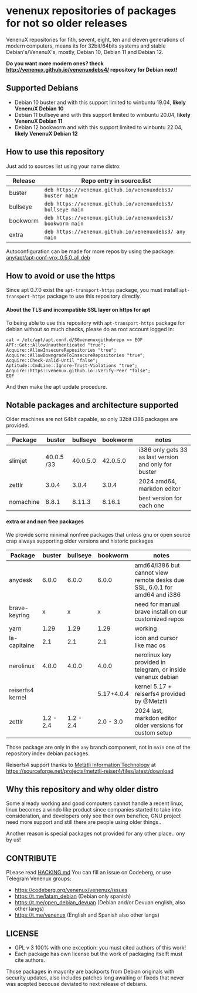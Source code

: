 # venenux repositories of packages for not so older releases

VenenuX repositories for fith, sevent, eight, ten and eleven generations of modern computers, means 
its for 32bit/64bits systems and stable Debian's/VenenuX's, mostly, Debian 10, Debian 11 and Debian 12.

**Do you want more modern ones? theck http://venenux.github.io/venenuxdebs4/ repository for Debian next!**

## Supported Debians

* Debian 10 buster and with this support limited to winbuntu 19.04, **likely VenenuX Debian 10**
* Debian 11 bullseye and with this support limited to winbuntu 20.04, **likely VenenuX Debian 11**
* Debian 12 bookworm and with this support limited to winbuntu 22.04, **likely VenenuX Debian 12**

## How to use this repository

Just add to sources list using your name distro:

| Release  | Repo entry in source.list |
| -------- | ------------------------------------------------------------- |
| buster   | `deb https://venenux.github.io/venenuxdebs3/ buster main`    |
| bullseye | `deb https://venenux.github.io/venenuxdebs3/ bullseye main`    |
| bookworm | `deb https://venenux.github.io/venenuxdebs3/ bookworm main`   |
| extra    | `deb https://venenux.github.io/venenuxdebs3/ any main`       |

Autoconfiguration can be made for more repos by using the package: [any/apt/apt-conf-vnx_0.5.0_all.deb](any/apt/apt-conf-vnx_0.5.0_all.deb)

## How to avoid or use the https

Since apt 0.7.0 exist the `apt-transport-https` package,
you must install  `apt-transport-https` package to use this repository directly.

#### About the TLS and incompatible SSL layer on https for apt

To being able to use this repository with `apt-transport-https` package for debian without so much checks, 
please do as root account logged in:

```
cat > /etc/apt/apt.conf.d/50venenuxgithubrepo << EOF
APT::Get::AllowUnauthenticated "true";
Acquire::AllowInsecureRepositories "true";
Acquire::AllowDowngradeToInsecureRepositories "true";
Acquire::Check-Valid-Until "false";
Aptitude::CmdLine::Ignore-Trust-Violations "true";
Acquire::https::venenux.github.io::Verify-Peer "false";
EOF
```

And then make the apt update procedure.

## Notable packages and architecture supported

Older machines are not 64bit capable, so only 32bit i386 packages are provided.

| Package            | buster     | bullseye   | bookworm   | notes    |
| ------------------ | ---------- | ---------- | ---------- | -------- |
| slimjet            | 40.0.5 /33 | 40.0.5.0   | 42.0.5.0   | i386 only gets 33 as last version and only for buster |
| zettlr             | 3.0.4      | 3.0.4      | 3.0.4      | 2024 amd64, markdon editor
| nomachine          | 8.8.1      | 8.11.3     | 8.16.1     | best version for each one |

#### extra or and non free packages

We provide some minimal nonfree packages that unless gnu or open source crap 
always supporting older versions and historic packages


| Package            | buster     | bullseye   | bookworm   | notes    |
| ------------------ | ---------- | ---------- | ---------- | -------- |
| anydesk            | 6.0.0      | 6.0.0      | 6.0.0      | amd64/i386 but cannot view remote desks due SSL, 6.0.1 for amd64 and i386 |
| brave-keyring      |   x        |     x      |     x      | need for manual brave install on our customized repos  |
| yarn               |  1.29      | 1.29       | 1.29       | working    |
| la-capitaine       | 2.1        | 2.1        | 2.1        | icon and cursor like mac os |
| nerolinux          | 4.0.0      | 4.0.0      | 4.0.0      | nerolinux key provided in telegram, or inside venenux debian |
| reiserfs4 kernel   |            |            | 5.17+4.0.4 | kernel 5.17 + reiserfs4 provided by @Metztli |
| zettlr             | 1.2 - 2.4  | 1.2 - 2.4  | 2.0 - 3.0  | 2024 last, markdon editor older versions for custom setup |

Those package are only in the `any` branch component, not in `main` one of the repository index debian packages.

Reiserfs4 support thanks to [Metztli Information Technology](https://metztli.it/amatlocuilin) at https://sourceforge.net/projects/metztli-reiser4/files/latest/download

##  Why this repository and why older distro

Some already working and good computers cannot handle a recent linux, 
linux becomes a windo like product since companies started to take into consideration, 
and developers only see their own benefice, GNU project need more support 
and still there are people using older things..

Another reason is special packages not provided for any other place.. ony by us!

## CONTRIBUTE

PLease read [HACKING.md](HACKING.md) You can fill an issue on Codeberg, or use Telegram Venenux groups:

* https://codeberg.org/venenux/venenux/issues
* https://t.me/latam_debian (Debian only spanish)
* https://t.me/open_debian_devuan (Debian and/or Devuan english, also other langs)
* https://t.me/venenux (English and Spanish also other langs)

## LICENSE

* GPL v 3 100% with one exception: you must cited authors of this work!
* Each package has own license but the work of packaging itselft must cite authors.

Those packages in mayority are backports from Debian originals with security updates, 
also includes patches long awaiting or fixeds that never was acepted becouse deviated to next release of debians.
